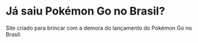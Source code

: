 # Já saiu Pokémon Go no Brasil?

Site criado para brincar com a demora do lançamento do Pokémon Go no Brasil.
